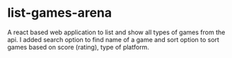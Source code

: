 # list-games-arena
A react based web application to list and show all types of games from the api. I added search option to find name of a game and sort option to sort games based on score (rating), type of platform.
